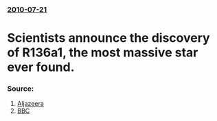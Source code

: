 ### [2010-07-21](/news/2010/07/21/index.md)

# Scientists announce the discovery of R136a1, the most massive star ever found. 




### Source:

1. [Aljazeera](http://english.aljazeera.net/news/americas/2010/07/2010721145010578146.html)
2. [BBC](http://www.bbc.co.uk/news/science-environment-10707416)
